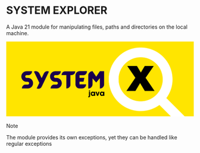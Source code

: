 # SYSTEM EXPLORER
A Java 21 module for manipulating files, paths and directories on the local machine.

![LOGO](https://github.com/YounesRabeh/system-explorer/blob/20d25b8924546199900159ccad52c5d37f690476/github/SYSTEM%20EXPLORER.png)


> [!NOTE] 
> The module provides its own exceptions, yet they can be handled like regular exceptions
